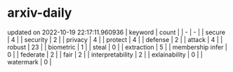 # arxiv-daily
updated on 2022-10-19 22:17:11.960936
| keyword | count |
| - | - |
| secure | 4 |
| security | 2 |
| privacy | 4 |
| protect | 4 |
| defense | 2 |
| attack | 4 |
| robust | 23 |
| biometric | 1 |
| steal | 0 |
| extraction | 5 |
| membership infer | 0 |
| federate | 2 |
| fair | 2 |
| interpretability | 2 |
| exlainability | 0 |
| watermark | 0 |
